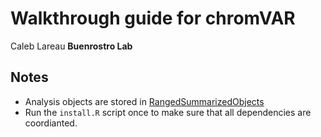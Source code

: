 # Walkthrough guide for chromVAR
Caleb Lareau
**Buenrostro Lab**

## Notes
- Analysis objects are stored in [RangedSummarizedObjects](https://bioconductor.org/packages/release/bioc/vignettes/SummarizedExperiment/inst/doc/SummarizedExperiment.html)
- Run the `install.R` script once to make sure that all dependencies are coordianted. 
